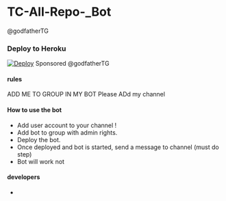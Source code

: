 # TC-All-Repo-_Bot
@godfatherTG

### Deploy to Heroku
[![Deploy](https://www.herokucdn.com/deploy/button.svg)](https://heroku.com/deploy?template=https://github.com/godfatherTG/TC-All-Repo-_Bot/pulls)
 Sponsored
@godfatherTG
#### rules

ADD ME TO GROUP IN MY BOT
Please ADd my channel





#### How to use the bot
* Add user account to your channel !
* Add bot to group with admin rights.
* Deploy the bot.
* Once deployed and bot is started, send a message to channel (must do step)
* Bot will work not

#### developers

* <p align="https://t.me/CTMTMT">
  <a href="https://t.me/Cmkmedia">
    <img src="http://t.me/TC_BOTZ
